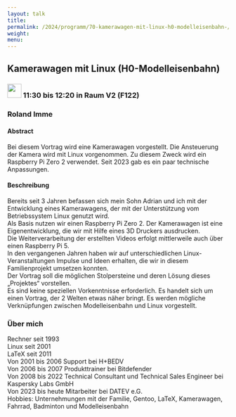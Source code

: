 ```yaml
---
layout: talk
title:
permalink: /2024/programm/70-kamerawagen-mit-linux-h0-modelleisenbahn-/
weight:
menu:
---
```

## Kamerawagen mit Linux (H0-Modelleisenbahn)

### <img height = "32" src="../../../images/talk.svg"> 11:30 bis 12:20 in Raum V2 (F122)

### Roland Imme

#### Abstract

Bei diesem Vortrag wird eine Kamerawagen vorgestellt. Die Ansteuerung der Kamera wird mit Linux vorgenommen. Zu diesem Zweck wird ein Raspberry Pi Zero 2 verwendet. Seit 2023 gab es ein paar technische Anpassungen.

#### Beschreibung

Bereits seit 3 Jahren befassen sich mein Sohn Adrian und ich mit der Entwicklung eines Kamerawagens, der mit der Unterstützung vom Betriebssystem Linux genutzt wird.  
Als Basis nutzen wir einen Raspberry Pi Zero 2. Der Kamerawagen ist eine Eigenentwicklung, die wir mit Hilfe eines 3D Druckers ausdrucken.  
Die Weiterverarbeitung der erstellten Videos erfolgt mittlerweile auch über einen Raspberry Pi 5.  
In den vergangenen Jahren haben wir auf unterschiedlichen Linux-Veranstaltungen Impulse und Ideen erhalten, die wir in diesem Familienprojekt umsetzen konnten.  
Der Vortrag soll die möglichen Stolpersteine und deren Lösung dieses „Projektes“ vorstellen.  
Es sind keine speziellen Vorkenntnisse erforderlich. Es handelt sich um einen Vortrag, der 2 Welten etwas näher bringt. Es werden mögliche Verknüpfungen zwischen Modelleisenbahn und Linux vorgestellt.

### Über mich

Rechner seit 1993  
Linux seit 2001  
LaTeX seit 2011  
Von 2001 bis 2006 Support bei H+BEDV  
Von 2006 bis 2007 Produkttrainer bei Bitdefender  
Von 2008 bis 2022 Technical Consultant und Technical Sales Engineer bei Kaspersky Labs GmbH  
Von 2023 bis heute Mitarbeiter bei DATEV e.G.  
Hobbies: Unternehmungen mit der Familie, Gentoo, LaTeX, Kamerawagen, Fahrrad, Badminton und Modelleisenbahn

